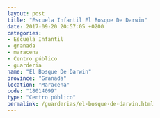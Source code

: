 ```yaml
---
layout: post
title: "Escuela Infantil El Bosque De Darwin"
date: 2017-09-20 20:57:05 +0200
categories:
- Escuela Infantil
- granada
- maracena
- Centro público
- guarderia
name: "El Bosque De Darwin"
province: "Granada"
location: "Maracena"
code: "18014099"
type: "Centro público"
permalink: /guarderias/el-bosque-de-darwin.html
---
```

